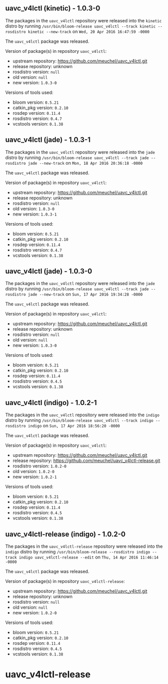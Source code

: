 ## uavc_v4lctl (kinetic) - 1.0.3-0

The packages in the `uavc_v4lctl` repository were released into the `kinetic` distro by running `/usr/bin/bloom-release uavc_v4lctl --track kinetic --rosdistro kinetic --new-track` on `Wed, 20 Apr 2016 16:47:59 -0000`

The `uavc_v4lctl` package was released.

Version of package(s) in repository `uavc_v4lctl`:

- upstream repository: https://github.com/meuchel/uavc_v4lctl.git
- release repository: unknown
- rosdistro version: `null`
- old version: `null`
- new version: `1.0.3-0`

Versions of tools used:

- bloom version: `0.5.21`
- catkin_pkg version: `0.2.10`
- rosdep version: `0.11.4`
- rosdistro version: `0.4.7`
- vcstools version: `0.1.38`


## uavc_v4lctl (jade) - 1.0.3-1

The packages in the `uavc_v4lctl` repository were released into the `jade` distro by running `/usr/bin/bloom-release uavc_v4lctl --track jade --rosdistro jade --new-track` on `Mon, 18 Apr 2016 20:36:18 -0000`

The `uavc_v4lctl` package was released.

Version of package(s) in repository `uavc_v4lctl`:

- upstream repository: https://github.com/meuchel/uavc_v4lctl.git
- release repository: unknown
- rosdistro version: `null`
- old version: `1.0.3-0`
- new version: `1.0.3-1`

Versions of tools used:

- bloom version: `0.5.21`
- catkin_pkg version: `0.2.10`
- rosdep version: `0.11.4`
- rosdistro version: `0.4.7`
- vcstools version: `0.1.38`


## uavc_v4lctl (jade) - 1.0.3-0

The packages in the `uavc_v4lctl` repository were released into the `jade` distro by running `/usr/bin/bloom-release uavc_v4lctl --track jade --rosdistro jade --new-track` on `Sun, 17 Apr 2016 19:34:28 -0000`

The `uavc_v4lctl` package was released.

Version of package(s) in repository `uavc_v4lctl`:

- upstream repository: https://github.com/meuchel/uavc_v4lctl.git
- release repository: unknown
- rosdistro version: `null`
- old version: `null`
- new version: `1.0.3-0`

Versions of tools used:

- bloom version: `0.5.21`
- catkin_pkg version: `0.2.10`
- rosdep version: `0.11.4`
- rosdistro version: `0.4.5`
- vcstools version: `0.1.38`


## uavc_v4lctl (indigo) - 1.0.2-1

The packages in the `uavc_v4lctl` repository were released into the `indigo` distro by running `/usr/bin/bloom-release uavc_v4lctl --track indigo --rosdistro indigo` on `Sun, 17 Apr 2016 18:56:20 -0000`

The `uavc_v4lctl` package was released.

Version of package(s) in repository `uavc_v4lctl`:

- upstream repository: https://github.com/meuchel/uavc_v4lctl.git
- release repository: https://github.com/meuchel/uavc_v4lctl-release.git
- rosdistro version: `1.0.2-0`
- old version: `1.0.2-0`
- new version: `1.0.2-1`

Versions of tools used:

- bloom version: `0.5.21`
- catkin_pkg version: `0.2.10`
- rosdep version: `0.11.4`
- rosdistro version: `0.4.5`
- vcstools version: `0.1.38`


## uavc_v4lctl-release (indigo) - 1.0.2-0

The packages in the `uavc_v4lctl-release` repository were released into the `indigo` distro by running `/usr/bin/bloom-release --rosdistro indigo --track indigo uavc_v4lctl-release --edit` on `Thu, 14 Apr 2016 11:46:14 -0000`

The `uavc_v4lctl` package was released.

Version of package(s) in repository `uavc_v4lctl-release`:

- upstream repository: https://github.com/meuchel/uavc_v4lctl.git
- release repository: unknown
- rosdistro version: `null`
- old version: `null`
- new version: `1.0.2-0`

Versions of tools used:

- bloom version: `0.5.21`
- catkin_pkg version: `0.2.10`
- rosdep version: `0.11.4`
- rosdistro version: `0.4.5`
- vcstools version: `0.1.38`


# uavc_v4lctl-release